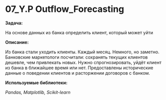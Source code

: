 # 07_Y.P Outflow_Forecasting

**Задача:**

На основе данных из банка определить клиент, который может уйти

**Описание:**

Из банка стали уходить клиенты. Каждый месяц. Немного, но заметно. Банковские маркетологи посчитали: сохранять текущих клиентов дешевле, чем привлекать новых.
Нужно спрогнозировать, уйдёт клиент из банка в ближайшее время или нет. Предоставлены исторические данные о поведении клиентов и расторжении договоров с банком.

**Используемые библиотеки:**

<i>
Pandas,
Matplotlib,
Scikit-learn

